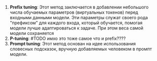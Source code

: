 1. **Prefix tuning**: Этот метод заключается в добавлении небольшого числа обучаемых параметров (виртуальных токенов) перед входными данными модели. Эти параметры служат своего рода "префиксом" для каждого входа, который обучается, помогая модели лучше адаптироваться к задаче. При этом веса самой модели сохраняется
1. **P-tuning**: #TODO имхо это тоже самое что и prefix????
1. **Prompt tuning**: Этот метод основан на идее использования словесных подсказок, вручную добавляемых человеком в промпт модели.
